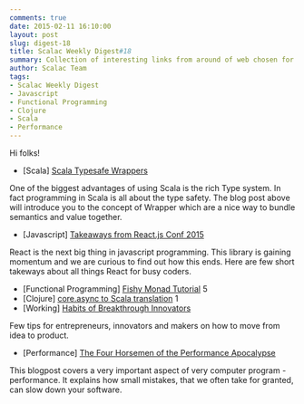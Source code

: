 ```yaml
---
comments: true
date: 2015-02-11 16:10:00
layout: post
slug: digest-18
title: Scalac Weekly Digest#18
summary: Collection of interesting links from around of web chosen for you by Scalac team
author: Scalac Team
tags:
- Scalac Weekly Digest
- Javascript
- Functional Programming
- Clojure
- Scala
- Performance
---
```


Hi folks!

* \[Scala\] [Scala Typesafe Wrappers ](https://workday.github.io/scala/2015/02/05/scala-typesafe-wrappers/) 

One of the biggest advantages of using Scala is the rich Type system. In fact programming in Scala is all about the type safety. The blog post above will introduce you to the concept of Wrapper which are a nice way to bundle semantics and value together.

* \[Javascript\] [Takeaways from React.js Conf 2015](http://kevinold.com/2015/01/31/takeaways-from-reactjs-conf-2015.html)

React is the next big thing in javascript programming. This library is gaining momentum and we are curious to find out how this ends. Here are few short takeways about all things React for busy coders.

* \[Functional Programming\] [Fishy Monad Tutorial](https://maciejpirog.github.io/fishy/) 5
* \[Clojure\] [core.async to Scala translation](http://blog.podsnap.com/scasync.html) 1
* \[Working\] [Habits of Breakthrough Innovators](https://medium.com/@amyjokim/5-habits-of-breakthrough-innovators-a21f04d05c56)

Few tips for entrepreneurs, innovators and makers on how to move from idea to product.

* \[Performance\] [The Four Horsemen of the Performance Apocalypse ](http://hacksoflife.blogspot.com/2015/01/the-four-horsemen-of-performance.html) 

This blogpost covers a very important aspect of very computer program - performance. It explains how small mistakes, that we often take for granted, can slow down your software.

